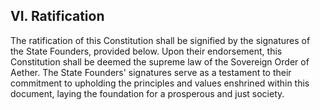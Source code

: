 ## VI. Ratification
The ratification of this Constitution shall be signified by the signatures of the State Founders, provided below. Upon their endorsement, this Constitution shall be deemed the supreme law of the Sovereign Order of Aether. The State Founders' signatures serve as a testament to their commitment to upholding the principles and values enshrined within this document, laying the foundation for a prosperous and just society.